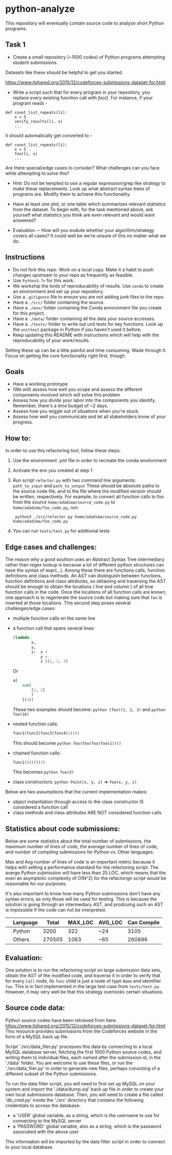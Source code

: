 # python-analyze

This repository will eventually contain source code to analyze short Python programs.

## Task 1
- Create a small repository (~1000 codes) of Python programs attempting student submissions.

Datasets like these should be helpful to get you started.

https://www.itshared.org/2015/12/codeforces-submissions-dataset-for.html

- Write a script such that for every program in your repository, you replace *every* existing function call with *foo()*.
For instance, if your program reads -
```
def count_list_repeats(li):
    x = 5
    verify_results(li, x)
    ...
```
it should automatically get converted to -
```
def count_list_repeats(li):
    x = 5
    foo(li, x)
    ...
```
Are there special/edge cases to consider? What challenges can you face while attempting to solve this?

- Hint: Do not be tempted to use a regular expression/grep like strategy to make these replacements. Look up what abstract syntax trees of programs are. Modify them to achieve this functionality.

- Have at least one plot, or one table which summarizes relevant statistics from the dataset. To begin with, for the task mentioned above, ask yourself what statistics you think are even relevant and would want answered?

- Evaluation -- How will you evalute whether your algorithm/strategy covers all cases? It could well be we're unsure of this no matter what we do.

## Instructions
- Do not fork this repo. Work on a local copy. Make it a habit to push changes upstream to your repo as frequently as feasible.
- Use `Python3.7+` for this work.
- We workship the lords of reproducability of results. Use `conda` to create an environment and set up your repository. 
- Use a `.gitignore` file to ensure you are not adding junk files to the repo.
- Have a `./src/` folder containing the source.
- Have a `./env/` folder containing the Conda environment file you create for this project.
- Have a `./data/` folder containing all the data your source accesses.
- Have a `./tests/` folder to write out unit tests for key functions. Look up the `unittest` package in Python if you haven't used it before.
- Keep updating this README with instructions which will help with the reproducability of your work/results.

Setting these up can be a little painful and time consuming. Wade through it. Focus on getting the core functionality right first, though.



## Goals
- Have a working prototype
- (We will) assess how well you scope and assess the different components involved which will solve this problem
- Assess how you divide your labor into the components you identify. Remember, there's a time budget of ~2 days.
- Assess how you wiggle out of situations when you're stuck.
- Assess how well you communicate and let all stakeholders know of your progress.


## How to:

In order to use this refactoring tool, follow these steps:

1. Use the environment .yml file in order to recreate the conda environment
    
2. Activate the env you created at step 1
    
3. Run script `refactor.py` with two command line arguments: `path_to_input` and `path_to_output`
    These should be absolute paths to the source code file, and to the file where the modified version 
    should be written, respectively. For example, to convert all function calls to foo from
    the source `home/adadima/source_code.py` to `home/adadima/foo_code.py`, run: 
        
        python3 ./src/refactor.py home/adadima/source_code.py home/adadima/foo_code.py
        
4. You can run `tests/test.py` for additional tests

## Edge cases and challenges:

The reason why a good soultion uses an Abstract Syntax Tree intermediary rather than regex lookup is because a lot of different python structures can have the syntax of expr(...). Among these there are functions calls, function definitions and class methods. An AST can distinguish between functions, function defintions and class attributes, so obtaining and traversing the AST should be enough to obtain the locations ( line and column ) of all true function calls in the code. Once the locations of all function calls are known, one approach is to regenerate the source code but making sure that `foo` is inserted at those locations. This second step poses several challenges/edge cases:

- multiple function calls on the same line
- a function call that spans several lines:
   
    ```python      
    (lambda
            x,
            y,
            z:  x +
                y +
                z )(1, 2, 3)
    ```
    Or
    ```python
    a[
        sum(
            [1, 2]
            )
        ](16)
    ```
    These two examples should become: ```python (foo)(1, 2, 3)``` and ```python foo(16)```
    
- nested function calls:
    ```python
    func1(func2(func3(func4(1))))
    ```
    This should become ```python foo(foo(foo(foo(1))))```
    
- chained function calls:
    ```python
    func1()()()(3)
    ```
    This becomes ```python foo(3)```
    
- class constructors:
    ```python Point(x, y, z)``` => ```foo(x, y, z)```

Below are two assumptions that the current implementation makes:

- object instantiation through access to the class constructor IS considered a function call
- class methods and class attributes ARE NOT considered function calls

## Statistics about code submissions:

Below are some statistics about the total number of submissions, the maximum 
number of lines of code, the average number of lines of code, and number of
compiling submissions for Python vs. Other languages. 

Max and Avg number of lines of code is an important metric because it helps 
with setting a performance standard for the refactoring script. The averge 
Python submission will have less than 25 LOC, which means that the even an 
asymptotic complexity of O(N^2) for the refactorign script would be reasonable
for our purposes. 

It's also important to know how many Python submissions don't have any syntax errors, 
as only those will be used for testing. This is because the solution is going through
an intermediary AST, and prodcuing such an AST is impossible if the code can not be
interpreted.

|   | Language | Total  | MAX_LOC | AVG_LOC | Can Compile |
|---|----------|--------|---------|---------|-------------|
|   | Python   | 3200   | 322     | ~24     | 3105        |
|   | Others   | 270505 | 1063    | ~65     | 260896      |
    
## Evaluation:

One solution is to run the refactoring script on large submission data sets, obtain the AST of the modified code, and traverse it in order to verify that for every `Call` node, its `func` child is just a node of type `Name` and identifier `foo`. This is in fact implemented in the large test case from `tests/test.py`. However, it may very well be that this strategy overlooks certain situations. 

## Source code data:

Python source codes have been retrieved from here: https://www.itshared.org/2015/12/codeforces-submissions-dataset-for.html
This resource provides submissions from the Codeforces website in the form of a MySQL back up file. 

Script './src/data_filer.py' processes this data by connecting to a local MySQL database server, fetching the first 1000 Python source codes, and writing them to individual files, each named after the submission id, in the './data' folder. You are welcome to use these files, or run the './src/data_filer.py' in order to generate new files, perhaps consisting of a different subset of the Python submissions. 

To run the data filter script, you will need to first set up MySQL on your system and import the './data/dump.sql' back up file in order to create your own local submissions database. Then, you will need to create a file called 'db_cred.py' inside the './src' directory that contains the following credentials to access the database:
 
 - a 'USER' global variable, as a string, which is the username to use for connecting to the MySQL server
 - a 'PASSWORD' global variable, also as a string, which is the password associated with the above user
 
This information will be imported by the data filter script in order to connect to your local database.


